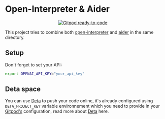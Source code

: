 # Open-Interpreter & Aider

<p align="center">
  <a href="https://gitpod.io/from-referrer/">
    <img src="https://img.shields.io/badge/Gitpod-ready--to--code-908a85?logo=gitpod" alt="Gitpod ready-to-code" />
  </a>
</p>

This project tries to combine both [open-interpreter](https://github.com/KillianLucas/open-interpreter) and [aider](https://github.com/paul-gauthier/aider) in the same directory.

## Setup
Don't forget to set your API:
```bash
export OPENAI_API_KEY="your_api_key"
```

## Deta space
You can use [Deta](https://deta.space/) to push your code online, it's already configured using `DETA_PROJECT_KEY` variable environnement which you need to provide in your [Gitpod's](https://www.gitpod.io/docs/configure/projects/environment-variables) configuration, read more about [Deta](https://deta.space/docs) here.
